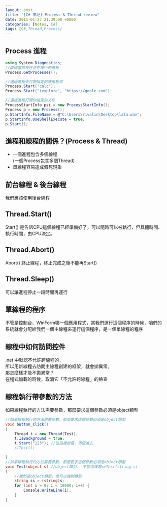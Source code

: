 ```yaml
---
layout: post
title: "[C# 筆記] Process & Thread review"
date: 2011-01-27 21:39:00 +0800
categories: [Notes, C#]
tags: [C#,Thread,Process]
---
```


## Process 進程
```c#
using System.Diagnostics;
//取得當前程序正在運行的進程
Process.GetProcesses();

//通過進程去打開指定的應用程式
Process.Start("calc");
Process.Start("iexplore", "https://goole.com");

//通過進程打開你指定的文件
ProcessStartInfo psi = new ProcessStartInfo();
Process p = new Process();
p.StartInfo.FileName = @"C:\Users\rivalin\Desktop\lala.wav";
p.StartInfo.UseShellExecute = true;
p.Start();
```
## 進程和線程的關係？(Process & Thread)
- 一個進程包含多個線程  
(一個Process包含多個Thread)   
- 單線程容易造成假死現象

## 前台線程 & 後台線程
我們應該使用後台線程

## Thread.Start()
Start() 是告訴CPU這個線程已經準備好了，可以隨時可以被執行，但具體時間、執行時間，由CPU決定。

## Thread.Abort()
Abort() 終止線程，終止完成之後不能再Start()

## Thread.Sleep()
可以讓進程停止一段時間再運行

## 單線程的程序
不管是控制台、WinForm哪一個應用程式，當我們運行這個程序的時候，咱們的系統就會分配給我們一個主線程來運行這個程序，是一個單線程的程序

## 線程中如何訪問控件
.net 中默認不允許跨線程的，  
所以用新線程去訪問主線程創建的框架，就會拋異常。  
那怎麼樣才能不拋異常？  
在程式加載的時候，取消它「不允許跨線程」的檢查

## 線程執行帶參數的方法
如果線程執行的方法需要參數，那麼要求這個參數必須是object類型

```c#
//如果線程執行的方法需要參數，那麼要求這個參數必須是object類型
void button_Click()
{
    Thread t = new Thread(Test);
    t.IsBackground = true;
    t.Start("123"); //從這裡給值，帶值進去
    //Test();

}
//如果線程執行的方法需要參數，那麼要求這個參數必須是object類型
void Test(object s) //object類型。 不能這樣寫=>Test(string s)
{
    //雖然是object類型，但可以強制轉型
    string ss = (string)s;
    for (int i = 0; i < 10000; i++) {
        Console.WriteLine(i);
    }
}
```